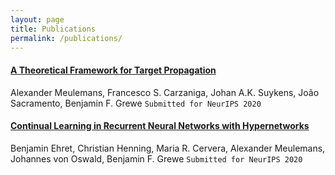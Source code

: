 ```yaml
---
layout: page
title: Publications
permalink: /publications/
---
```


#### [A Theoretical Framework for Target Propagation](https://arxiv.org/abs/2006.14331)
Alexander Meulemans, Francesco S. Carzaniga, Johan A.K. Suykens, João Sacramento, Benjamin F. Grewe
`Submitted for NeurIPS 2020`

#### [Continual Learning in Recurrent Neural Networks with Hypernetworks](https://arxiv.org/abs/2006.12109)
Benjamin Ehret, Christian Henning, Maria R. Cervera, Alexander Meulemans, Johannes von Oswald, Benjamin F. Grewe
`Submitted for NeurIPS 2020`



